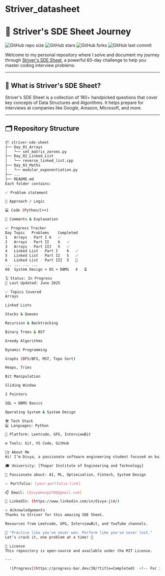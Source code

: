 # Striver_datasheet

# 🚀 Striver's SDE Sheet Journey

![GitHub repo size](https://img.shields.io/github/repo-size/your-username/striver-sde-sheet)
![GitHub stars](https://img.shields.io/github/stars/your-username/striver-sde-sheet?style=social)
![GitHub forks](https://img.shields.io/github/forks/your-username/striver-sde-sheet?style=social)
![GitHub last commit](https://img.shields.io/github/last-commit/your-username/striver-sde-sheet)

Welcome to my personal repository where I solve and document my journey through [Striver's SDE Sheet](https://takeuforward.org/interviews/strivers-sde-sheet-top-coding-interview-problems/), a powerful 60-day challenge to help you master coding interview problems.

---

## 📌 What is Striver's SDE Sheet?

Striver's SDE Sheet is a collection of 180+ handpicked questions that cover key concepts of Data Structures and Algorithms. It helps prepare for interviews at companies like Google, Amazon, Microsoft, and more.

---

## 🗂️ Repository Structure

```bash
📦 striver-sde-sheet
├── Day_01_Arrays
│   └── set_matrix_zeroes.py
├── Day_02_Linked_List
│   └── reverse_linked_list.cpp
├── Day_03_Maths
│   └── modular_exponentiation.py
├── ...
├── README.md
Each folder contains:

✅ Problem statement

🧠 Approach / Logic

💻 Code (Python/C++)

📌 Comments & Explanation

📈 Progress Tracker
Day	Topic	Problems	Completed
1	Arrays - Part I	6	✅
2	Arrays - Part II	6	✅
3	Arrays - Part III	5	✅
4	Linked List - Part I	6	✅
5	Linked List - Part II	5	✅
6	Linked List - Part III	5	🚧
...	...	...	...
60	System Design + OS + DBMS	4	⏳

🗓️ Status: In Progress
📅 Last Updated: June 2025

✅ Topics Covered
Arrays

Linked Lists

Stacks & Queues

Recursion & Backtracking

Binary Trees & BST

Greedy Algorithms

Dynamic Programming

Graphs (DFS/BFS, MST, Topo Sort)

Heaps, Tries

Bit Manipulation

Sliding Window

2 Pointers

SQL + DBMS Basics

Operating System & System Design

🛠️ Tech Stack
💻 Languages: Python

📝 Platform: Leetcode, GFG, InterviewBit

⚙️ Tools: Git, VS Code, GitHub

🙋‍♀️ About Me
Hi! I’m Divya, a passionate software engineering student focused on building strong DSA skills and preparing for big tech interviews.

🎓 University: [Thapar Institute of Engineering and Technology]

💼 Passionate about: AI, ML, Optimization, Fintech, System Design

✨ Portfolio: [your-portfolio-link]

📫 Email: [divyamonga786@gmail.com]

🔗 LinkedIn: (https://www.linkedin.com/in/divya-ji4/)

⭐ Acknowledgements
Thanks to Striver for this amazing SDE Sheet.

Resources from Leetcode, GFG, InterviewBit, and YouTube channels.

🧠 "Practice like you've never won. Perform like you've never lost."
Let’s crack it, one problem at a time! 🚀

📌 License
This repository is open-source and available under the MIT License.

---

  ![Progress](https://progress-bar.dev/30/?title=Completed)  <!-- For 30% done -->
